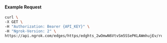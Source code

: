 <!-- Code generated for API Clients. DO NOT EDIT. -->

#### Example Request

```bash
curl \
-X GET \
-H "Authorization: Bearer {API_KEY}" \
-H "Ngrok-Version: 2" \
https://api.ngrok.com/edges/https/edghts_2wOmwN6VtvSm5SSePKLAWmhujEv/routes/edghtsrt_2wOmwOqi083Z4SHDR0BhAo1YoUG/oauth
```
